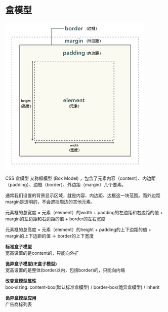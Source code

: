# 盒模型

![](../../.gitbook/assets/boxmodel.png)

CSS 盒模型 又称框模型 \(Box Model\) ，包含了元素内容（content）、内边距（padding）、边框（border）、外边距（margin）几个要素。

通常我们设置的背景显示区域，就是内容、内边距、边框这一块范围。而外边距margin是透明的，不会遮挡周边的其他元素。

元素框的总宽度 = 元素（element）的width + padding的左边距和右边距的值 + margin的左边距和右边距的值 + border的左右宽度

元素框的总高度 = 元素（element）的height + padding的上下边距的值 + margin的上下边距的值 ＋ border的上下宽度

**标准盒子模型**  
宽高设置的是content的，只能向外扩

**诡异盒子模型\(IE盒子模型\)**  
宽高设置的是整体\(border以内，包括border\)的，只能向内缩

**改变盒模型属性**  
box-sizing: content-box\(默认标准盒模型\) / border-box\(诡异盒模型\) / inherit

**诡异盒模型应用**  
广告商标列表

